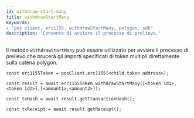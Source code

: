 ```yaml
---
id: withdraw-start-many
title: withdrawStartMany
keywords:
- 'pos client, erc1155, withdrawStartMany, polygon, sdk'
description: 'Consente di avviare il processo di prelievo.'
---
```


Il metodo `withdrawStartMany` può essere utilizzato per avviare il processo di prelievo che brucerà gli importi specificati di token multipli direttamente sulla catena polygon.

```
const erc1155Token = posClient.erc1155(<child token address>);

const result = await erc1155Token.withdrawStartMany([<token id1>, <token id2>],[<amount1>,<amount2>]);

const txHash = await result.getTransactionHash();

const txReceipt = await result.getReceipt();

```
